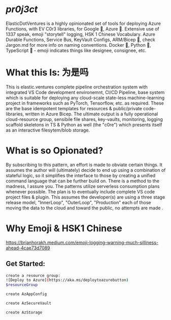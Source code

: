 # _pr0j3ct_
ElasticDotVentures is 
a highly opinionated set of tools for deploying Azure Functions, with EV C0r3 libraries, for Google 👾, Azure 🤖.  Extensive use of 1337 speak, emoji "storytell" logging, HSK 1 Chinese Vocabulary.  Azure Durable Functions, Service Bus, KeyVault Configs, ARM/Bicep 💪, check Jargon.md for more info on naming conventions.  Docker 🐳, Python 🐍, TypeScript 🦄 - emoji indicates things like designee, consignee, etc. 

# What this Is: 为是吗
This is elastic.ventures complete pipeline orchestration system with integrated VS Code development environemnt, CI/CD Pipeline, base system which is suitable for deploying any cloud-scale state-less machine-learning project in frameworks such as PyTorch, Tensorflow, etc. as required.  These are the base idempotent templates for resources & public/private code-libraries, written in Azure Bicep. 
The ultimate output is a fully operational cloud-resource group, sensibile file shares, key-vaults, monitoring, logging scaffold skeletons in TS & Python as well (the "c0re") which presents itself as an interactive filesytem/blob storage. 

# What is so Opionated? 
By subscribing to this pattern, an effort is made to obviate certain things.  It assumes the author will (ultimately) decide to end up using a combination of stateful logic, so it simplifies the interface to those by creating a unified command language that can be further build on.  There is a method to the madness, I assure you.  The patterns utilize serverless consumption plans whenever possible.  The plan is to eventually include complete VS code project files & plugin.    This assumes the developer(s) are using a three stage release model, "InnerLoop", "OuterLoop", "Production" each of those moving the data to the cloud and toward the public, no attempts are made . 

# Why Emoji & HSK1 Chinese
https://brianhorakh.medium.com/emoji-logging-warning-much-silliness-ahead-4cae73d7089

## Get Started: 
```bash
create a resource group:
![Deploy to Azure](https://aka.ms/deploytoazurebutton)
$resourceGroup

create AzAppConfig

create AzSecureVault

create AzStorage

```

# 
